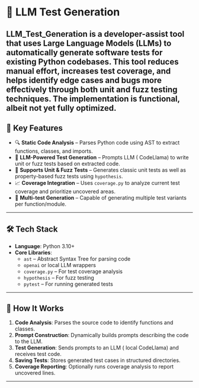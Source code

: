 # 🤖 LLM Test Generation

**LLM_Test_Generation** is a developer-assist tool that uses Large Language Models (LLMs) to automatically generate software tests for existing Python codebases. This tool reduces manual effort, increases test coverage, and helps identify edge cases and bugs more effectively through both unit and fuzz testing techniques.
The implementation is functional, albeit not yet fully optimized.
---

## 🚀 Key Features

- 🔍 **Static Code Analysis** – Parses Python code using AST to extract functions, classes, and imports.
- 🧠 **LLM-Powered Test Generation** – Prompts LLM ( CodeLlama) to write unit or fuzz tests based on extracted code.
- 🧪 **Supports Unit & Fuzz Tests** – Generates classic unit tests as well as property-based fuzz tests using `hypothesis`.
- 📈 **Coverage Integration** – Uses `coverage.py` to analyze current test coverage and prioritize uncovered areas.
- 🔁 **Multi-test Generation** – Capable of generating multiple test variants per function/module.


---

## 🛠️ Tech Stack

- **Language**: Python 3.10+
- **Core Libraries**:
  - `ast` – Abstract Syntax Tree for parsing code
  - `openai` or local LLM wrappers
  - `coverage.py` – For test coverage analysis
  - `hypothesis` – For fuzz testing
  - `pytest` – For running generated tests

---

## 🧠 How It Works

1. **Code Analysis**: Parses the source code to identify functions and classes.
2. **Prompt Construction**: Dynamically builds prompts describing the code to the LLM.
3. **Test Generation**: Sends prompts to an LLM ( local CodeLlama) and receives test code.
4. **Saving Tests**: Stores generated test cases in structured directories.
5. **Coverage Reporting**: Optionally runs coverage analysis to report uncovered lines.

---

